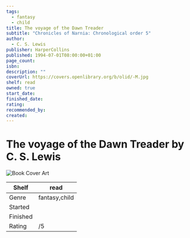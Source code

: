 ```yaml
---
tags:
  - fantasy
  - child
title: The voyage of the Dawn Treader
subtitle: "Chronicles of Narnia: Chronological order 5"
author:
  - C. S. Lewis
publisher: HarperCollins
published: 1994-07-01T08:00:00+01:00
page_count: 
isbn: 
description: ""
coverUrl: https://covers.openlibrary.org/b/olid/-M.jpg
shelf: read
owned: true
start_date: 
finished_date: 
rating: 
recommended_by: 
created: 
---
```


# The voyage of the Dawn Treader by C. S. Lewis

![Book Cover Art](https://covers.openlibrary.org/b/olid/-M.jpg)

| Shelf | read |
| --- | --- |
| Genre | fantasy,child |
| Started |  |
| Finished |  |
| Rating | /5 |

